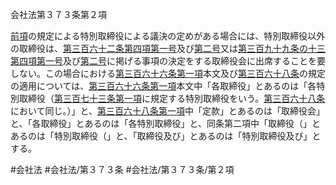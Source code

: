会社法第３７３条第２項

[前項](会社法＿＿＿＿第３７３条第１項)の規定による特別取締役による議決の定めがある場合には、特別取締役以外の取締役は、[第三百六十二条第四項第一号](会社法＿＿＿＿第３６２条第４項第１号)及び[第二号](会社法＿＿＿＿第３７３条第２項第２号)又は[第三百九十九条の十三第四項第一号](会社法＿＿＿＿第３９９条の１３第４項第１号)及び[第二号](会社法＿＿＿＿第３７３条第２項第２号)に掲げる事項の決定をする取締役会に出席することを要しない。この場合における[第三百六十六条第一項](会社法＿＿＿＿第３６６条第１項)本文及び[第三百六十八条](会社法＿＿＿＿第３６８条)の規定の適用については、[第三百六十六条第一項](会社法＿＿＿＿第３６６条第１項)本文中「各取締役」とあるのは「各特別取締役（[第三百七十三条第一項](会社法＿＿＿＿第３７３条第１項)に規定する特別取締役をいう。[第三百六十八条](会社法＿＿＿＿第３６８条)において同じ。）」と、[第三百六十八条第一項](会社法＿＿＿＿第３６８条第１項)中「定款」とあるのは「取締役会」と、「各取締役」とあるのは「各特別取締役」と、同条第二項中「取締役（」とあるのは「特別取締役（」と、「取締役及び」とあるのは「特別取締役及び」とする。

#会社法
#会社法/第３７３条
#会社法/第３７３条/第２項
